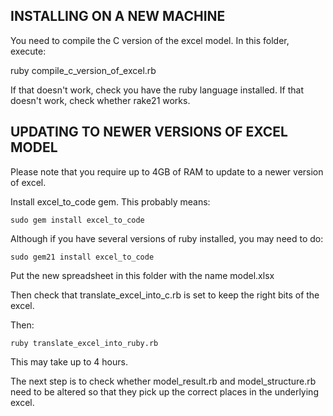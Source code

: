 ## INSTALLING ON A NEW MACHINE

You need to compile the C version of the excel model. In this folder, execute:

  ruby compile_c_version_of_excel.rb

If that doesn't work, check you have the ruby language installed. If that doesn't work, check whether rake21 works.

## UPDATING TO NEWER VERSIONS OF EXCEL MODEL

Please note that you require up to 4GB of RAM to update to a newer version of excel.

Install excel_to_code gem. This probably means:

    sudo gem install excel_to_code

Although if you have several versions of ruby installed, you may need to do:

    sudo gem21 install excel_to_code

Put the new spreadsheet in this folder with the name model.xlsx

Then check that translate_excel_into_c.rb is set to keep the right bits of the excel.

Then:
  
    ruby translate_excel_into_ruby.rb

This may take up to 4 hours.

The next step is to check whether model_result.rb and model_structure.rb need to be altered so that they
pick up the correct places in the underlying excel.
